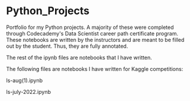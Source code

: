 # Python_Projects
Portfolio for my Python projects. A majority of these were completed through Codecademy's Data Scientist career path certificate program. These notebooks are written by the instructors and are meant to be filled out by the student. Thus, they are fully annotated.

The rest of the ipynb files are notebooks that I have written.

The following files are notebooks I have written for Kaggle competitions:

ls-aug(1).ipynb

ls-july-2022.ipynb
